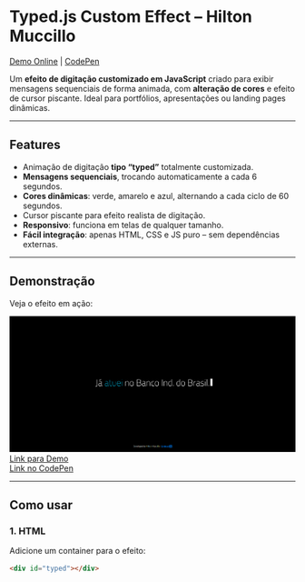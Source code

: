 # Typed.js Custom Effect – Hilton Muccillo

[Demo Online](https://hiltonmuccillo.com/typed/) | [CodePen](https://codepen.io/hiltonmuccillo/pen/OJNRLdO)

Um **efeito de digitação customizado em JavaScript** criado para exibir mensagens sequenciais de forma animada, com **alteração de cores** e efeito de cursor piscante. Ideal para portfólios, apresentações ou landing pages dinâmicas.

---

## Features

- Animação de digitação **tipo “typed”** totalmente customizada.
- **Mensagens sequenciais**, trocando automaticamente a cada 6 segundos.
- **Cores dinâmicas**: verde, amarelo e azul, alternando a cada ciclo de 60 segundos.
- Cursor piscante para efeito realista de digitação.
- **Responsivo**: funciona em telas de qualquer tamanho.
- **Fácil integração**: apenas HTML, CSS e JS puro – sem dependências externas.

---

## Demonstração

Veja o efeito em ação:

[![Typed Demo](./images/demo-screenshot-new.png)](https://hiltonmuccillo.com/typed/)  
[Link para Demo](https://hiltonmuccillo.com/typed/)  
[Link no CodePen](https://codepen.io/hiltonmuccillo/pen/OJNRLdO)

---

## Como usar

### 1. HTML

Adicione um container para o efeito:

```html
<div id="typed"></div>
